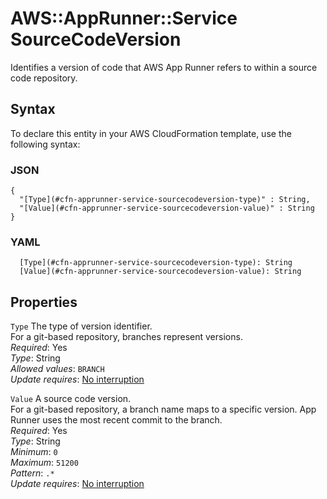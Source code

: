 # AWS::AppRunner::Service SourceCodeVersion<a name="aws-properties-apprunner-service-sourcecodeversion"></a>

Identifies a version of code that AWS App Runner refers to within a source code repository\.

## Syntax<a name="aws-properties-apprunner-service-sourcecodeversion-syntax"></a>

To declare this entity in your AWS CloudFormation template, use the following syntax:

### JSON<a name="aws-properties-apprunner-service-sourcecodeversion-syntax.json"></a>

```
{
  "[Type](#cfn-apprunner-service-sourcecodeversion-type)" : String,
  "[Value](#cfn-apprunner-service-sourcecodeversion-value)" : String
}
```

### YAML<a name="aws-properties-apprunner-service-sourcecodeversion-syntax.yaml"></a>

```
  [Type](#cfn-apprunner-service-sourcecodeversion-type): String
  [Value](#cfn-apprunner-service-sourcecodeversion-value): String
```

## Properties<a name="aws-properties-apprunner-service-sourcecodeversion-properties"></a>

`Type`  <a name="cfn-apprunner-service-sourcecodeversion-type"></a>
The type of version identifier\.  
For a git\-based repository, branches represent versions\.  
*Required*: Yes  
*Type*: String  
*Allowed values*: `BRANCH`  
*Update requires*: [No interruption](https://docs.aws.amazon.com/AWSCloudFormation/latest/UserGuide/using-cfn-updating-stacks-update-behaviors.html#update-no-interrupt)

`Value`  <a name="cfn-apprunner-service-sourcecodeversion-value"></a>
A source code version\.  
For a git\-based repository, a branch name maps to a specific version\. App Runner uses the most recent commit to the branch\.  
*Required*: Yes  
*Type*: String  
*Minimum*: `0`  
*Maximum*: `51200`  
*Pattern*: `.*`  
*Update requires*: [No interruption](https://docs.aws.amazon.com/AWSCloudFormation/latest/UserGuide/using-cfn-updating-stacks-update-behaviors.html#update-no-interrupt)